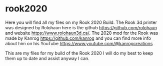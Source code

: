 # rook2020
Here you will find all my files on my Rook 2020 Build. The Rook 3d printer was designed by Rolohaun here is the github https://github.com/rolohaun and website https://www.rolohaun3d.ca/.  The 2020 mod for the Rook was made by Kanrog https://github.com/kanrog and you can find more info about him on his YouTube https://www.youtube.com/@kanrogcreations

This are my files for my build of the Rook 2020 I will do my best to keep them up to date and assist anyway I can.


